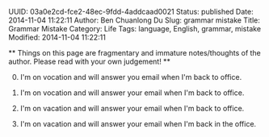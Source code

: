 UUID: 03a0e2cd-fce2-48ec-9fdd-4addcaad0021
Status: published
Date: 2014-11-04 11:22:11
Author: Ben Chuanlong Du
Slug: grammar mistake
Title: Grammar Mistake
Category: Life
Tags: language, English, grammar, mistake
Modified: 2014-11-04 11:22:11

**
Things on this page are
fragmentary and immature notes/thoughts of the author.
Please read with your own judgement!
**


0. I'm on vocation and will answer you email when I'm back to office.

1. I'm on vocation and will answer your email when I'm back to office.

2. I'm on vacation and will answer your email when I'm back to office.

3. I'm on vacation and will answer your email when I'm back in the office.
